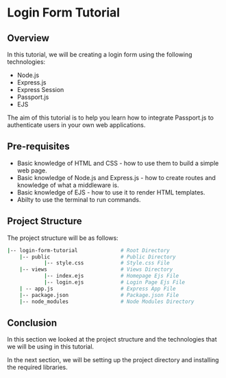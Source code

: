 # Login Form Tutorial

## Overview

In this tutorial, we will be creating a login form using the following technologies:

- Node.js
- Express.js
- Express Session
- Passport.js
- EJS

The aim of this tutorial is to help you learn how to integrate Passport.js to authenticate users in your own web applications.

## Pre-requisites

- Basic knowledge of HTML and CSS - how to use them to build a simple web page.
- Basic knowledge of Node.js and Express.js - how to create routes and knowledge of what a middleware is.
- Basic knowledge of EJS - how to use it to render HTML templates.
- Abilty to use the terminal to run commands.

## Project Structure

The project structure will be as follows:

```bash
|-- login-form-tutorial              # Root Directory
    |-- public                       # Public Directory
            |-- style.css            # Style.css File
    |-- views                        # Views Directory
            |-- index.ejs            # Homepage Ejs File
            |-- login.ejs            # Login Page Ejs File
    | -- app.js                      # Express App File
    |-- package.json                 # Package.json File
    |-- node_modules                 # Node Modules Directory
```

## Conclusion

In this section we looked at the project structure and the technologies that we will be using in this tutorial.

In the next section, we will be setting up the project directory and installing the required libraries.
